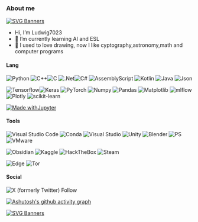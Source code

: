 ### About me
[![SVG Banners](https://svg-banners.vercel.app/api?type=luminance&text1=Ludwig🌻&width=800&height=150)](https://github.com/Akshay090/svg-banners)
- Hi, I’m Ludwig7023
- 🌱 I’m currently learning AI and ESL
- 🍂 I used to love drawing, now I like cyptography,astronomy,math and computer programs

#### Lang
![Python](https://img.shields.io/badge/python-000000?style=for-the-badge&logo=python&logoColor=white)
![C++](https://img.shields.io/badge/C%2B%2B-00599C?style=for-the-badge&logo=c%2B%2B&logoColor=white)![C](https://img.shields.io/badge/C-00599C?style=for-the-badge&logo=c&logoColor=white)
![.Net](https://img.shields.io/badge/.NET-512BD4?style=for-the-badge&logo=dotnet&logoColor=white)![C#](https://img.shields.io/badge/C%23-612BD4?style=for-the-badge&logo=csharp&logoColor=white)
![AssemblyScript](https://img.shields.io/badge/assembly%20script-%23000000.svg?style=for-the-badge&logo=assemblyscript&logoColor=white)
![Kotlin](https://img.shields.io/badge/Kotlin-B125EA?style=for-the-badge&logo=kotlin&logoColor=white)
![Java](https://img.shields.io/badge/java-7E5C5C.svg?style=for-the-badge&logo=openjdk&logoColor=white)
![Json](https://img.shields.io/badge/json-5E5C5C?style=for-the-badge&logo=json&logoColor=white)

![Tensorflow](https://img.shields.io/badge/TensorFlow-FF6F00?style=for-the-badge&logo=TensorFlow&logoColor=white)![Keras](https://img.shields.io/badge/Keras-D00000?style=for-the-badge&logo=Keras&logoColor=white)
![PyTorch](https://img.shields.io/badge/PyTorch-EE4C2C?style=for-the-badge&logo=pytorch&logoColor=white)
![Numpy](https://img.shields.io/badge/Numpy-777BB4?style=for-the-badge&logo=numpy&logoColor=white)
![Pandas](https://img.shields.io/badge/Pandas-2C2D72?style=for-the-badge&logo=pandas&logoColor=white)
![Matplotlib](https://img.shields.io/badge/Matplotlib-%23ffffff.svg?style=for-the-badge&logo=Matplotlib&logoColor=black)
![mlflow](https://img.shields.io/badge/mlflow-%23d9ead3.svg?style=for-the-badge&logo=numpy&logoColor=blue)
![Plotly](https://img.shields.io/badge/Plotly-%233F4F75.svg?style=for-the-badge&logo=plotly&logoColor=white)
![scikit-learn](https://img.shields.io/badge/scikit--learn-%233F4F75.svg?style=for-the-badge&logo=scikit-learn&logoColor=white)
<!--![OpenCV](https://img.shields.io/badge/opencv-%23white.svg?style=for-the-badge&logo=opencv&logoColor=white)
![OpenGL](https://img.shields.io/badge/OpenGL-%23FFFFFF.svg?style=for-the-badge&logo=opengl)!-->
[![Made withJupyter](https://img.shields.io/badge/Made%20with-Jupyter-%23ffffff?style=for-the-badge&logo=Jupyter)](https://jupyter.org/try)

#### Tools
![Visual Studio Code](https://img.shields.io/badge/VSCode-000000?style=for-the-badge&logo=visual%20studio%20code&logoColor=white)
![Conda](https://img.shields.io/badge/conda-342B029.svg?&style=for-the-badge&logo=anaconda&logoColor=white)
![Visual Studio](https://img.shields.io/badge/Visual_Studio-5C2D91?style=for-the-badge&logo=visual%20studio&logoColor=white)
![Unity](https://img.shields.io/badge/Unity-100000?style=for-the-badge&logo=unity&logoColor=white)
![Blender](https://img.shields.io/badge/blender-%23F5792A.svg?style=for-the-badge&logo=blender&logoColor=white)
![PS](https://img.shields.io/badge/Adobe%20Photoshop-%23ffffff?style=for-the-badge&logo=Adobe%20Photoshop&logoColor=black)
![VMware](https://img.shields.io/badge/VMware-231f20?style=for-the-badge&logo=VMware&logoColor=white)

![Obsidian](https://img.shields.io/badge/Obsidian-483699?style=for-the-badge&logo=Obsidian&logoColor=white)
![Kaggle](https://img.shields.io/badge/Kaggle-000000?style=for-the-badge&logo=Kaggle&logoColor=white)
![HackTheBox](https://img.shields.io/badge/HackTheBox-111927?style=for-the-badge&logo=Hack%20The%20Box&logoColor=9FEF00)
![Steam](https://img.shields.io/badge/steam-%23000000.svg?style=for-the-badge&logo=steam&logoColor=white)

![Edge](https://img.shields.io/badge/Edge-F3F1EA?style=for-the-badge&logo=Microsoft-edge&logoColor=white)
![Tor](https://img.shields.io/badge/Tor-7D4698?style=for-the-badge&logo=Tor-Browser&logoColor=white)

#### Social
![X (formerly Twitter) Follow](https://img.shields.io/twitter/follow/IrisNebula1300)


[![Ashutosh's github activity graph](https://github-readme-activity-graph.vercel.app/graph?username=LudwigIrisNebula&theme=dracula)](https://github.com/ashutosh00710/github-readme-activity-graph)

[![SVG Banners](https://svg-banners.vercel.app/api?type=typeWriter&text1=Ciao%20:-\)&width=200&height=70)](https://github.com/Akshay090/svg-banners)
<!---
LudwigIrisNebula/LudwigIrisNebula
--->

